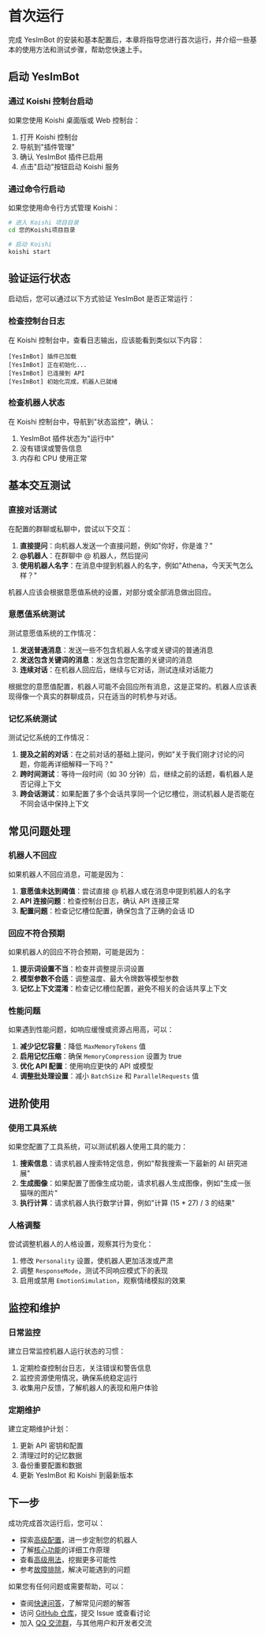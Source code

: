 # 首次运行

完成 YesImBot 的安装和基本配置后，本章将指导您进行首次运行，并介绍一些基本的使用方法和测试步骤，帮助您快速上手。

## 启动 YesImBot

### 通过 Koishi 控制台启动

如果您使用 Koishi 桌面版或 Web 控制台：

1. 打开 Koishi 控制台
2. 导航到"插件管理"
3. 确认 YesImBot 插件已启用
4. 点击"启动"按钮启动 Koishi 服务

### 通过命令行启动

如果您使用命令行方式管理 Koishi：

```bash
# 进入 Koishi 项目目录
cd 您的Koishi项目目录

# 启动 Koishi
koishi start
```

## 验证运行状态

启动后，您可以通过以下方式验证 YesImBot 是否正常运行：

### 检查控制台日志

在 Koishi 控制台中，查看日志输出，应该能看到类似以下内容：

```
[YesImBot] 插件已加载
[YesImBot] 正在初始化...
[YesImBot] 已连接到 API
[YesImBot] 初始化完成，机器人已就绪
```

### 检查机器人状态

在 Koishi 控制台中，导航到"状态监控"，确认：

1. YesImBot 插件状态为"运行中"
2. 没有错误或警告信息
3. 内存和 CPU 使用正常

## 基本交互测试

### 直接对话测试

在配置的群聊或私聊中，尝试以下交互：

1. **直接提问**：向机器人发送一个直接问题，例如"你好，你是谁？"
2. **@机器人**：在群聊中 @ 机器人，然后提问
3. **使用机器人名字**：在消息中提到机器人的名字，例如"Athena，今天天气怎么样？"

机器人应该会根据意愿值系统的设置，对部分或全部消息做出回应。

### 意愿值系统测试

测试意愿值系统的工作情况：

1. **发送普通消息**：发送一些不包含机器人名字或关键词的普通消息
2. **发送包含关键词的消息**：发送包含您配置的关键词的消息
3. **连续对话**：在机器人回应后，继续与它对话，测试连续对话能力

根据您的意愿值配置，机器人可能不会回应所有消息，这是正常的。机器人应该表现得像一个真实的群聊成员，只在适当的时机参与对话。

### 记忆系统测试

测试记忆系统的工作情况：

1. **提及之前的对话**：在之前对话的基础上提问，例如"关于我们刚才讨论的问题，你能再详细解释一下吗？"
2. **跨时间测试**：等待一段时间（如 30 分钟）后，继续之前的话题，看机器人是否记得上下文
3. **跨会话测试**：如果配置了多个会话共享同一个记忆槽位，测试机器人是否能在不同会话中保持上下文

## 常见问题处理

### 机器人不回应

如果机器人不回应消息，可能是因为：

1. **意愿值未达到阈值**：尝试直接 @ 机器人或在消息中提到机器人的名字
2. **API 连接问题**：检查控制台日志，确认 API 连接正常
3. **配置问题**：检查记忆槽位配置，确保包含了正确的会话 ID

### 回应不符合预期

如果机器人的回应不符合预期，可能是因为：

1. **提示词设置不当**：检查并调整提示词设置
2. **模型参数不合适**：调整温度、最大令牌数等模型参数
3. **记忆上下文混淆**：检查记忆槽位配置，避免不相关的会话共享上下文

### 性能问题

如果遇到性能问题，如响应缓慢或资源占用高，可以：

1. **减少记忆容量**：降低 `MaxMemoryTokens` 值
2. **启用记忆压缩**：确保 `MemoryCompression` 设置为 true
3. **优化 API 配置**：使用响应更快的 API 或模型
4. **调整批处理设置**：减小 `BatchSize` 和 `ParallelRequests` 值

## 进阶使用

### 使用工具系统

如果您配置了工具系统，可以测试机器人使用工具的能力：

1. **搜索信息**：请求机器人搜索特定信息，例如"帮我搜索一下最新的 AI 研究进展"
2. **生成图像**：如果配置了图像生成功能，请求机器人生成图像，例如"生成一张猫咪的图片"
3. **执行计算**：请求机器人执行数学计算，例如"计算 (15 * 27) / 3 的结果"

### 人格调整

尝试调整机器人的人格设置，观察其行为变化：

1. 修改 `Personality` 设置，使机器人更加活泼或严肃
2. 调整 `ResponseMode`，测试不同响应模式下的表现
3. 启用或禁用 `EmotionSimulation`，观察情绪模拟的效果

## 监控和维护

### 日常监控

建立日常监控机器人运行状态的习惯：

1. 定期检查控制台日志，关注错误和警告信息
2. 监控资源使用情况，确保系统稳定运行
3. 收集用户反馈，了解机器人的表现和用户体验

### 定期维护

建立定期维护计划：

1. 更新 API 密钥和配置
2. 清理过时的记忆数据
3. 备份重要配置和数据
4. 更新 YesImBot 和 Koishi 到最新版本

## 下一步

成功完成首次运行后，您可以：

- 探索[高级配置](../user-guide/configuration/index.md)，进一步定制您的机器人
- 了解[核心功能](../features/index.md)的详细工作原理
- 查看[高级用法](../advanced/custom-prompts.md)，挖掘更多可能性
- 参考[故障排除](../troubleshooting/installation.md)，解决可能遇到的问题

如果您有任何问题或需要帮助，可以：

- 查阅[快速问答](faq.md)，了解常见问题的解答
- 访问 [GitHub 仓库](https://github.com/HydroGest/YesImBot)，提交 Issue 或查看讨论
- 加入 [QQ 交流群](https://qm.qq.com/cgi-bin/qm/qr?k=857518324)，与其他用户和开发者交流

